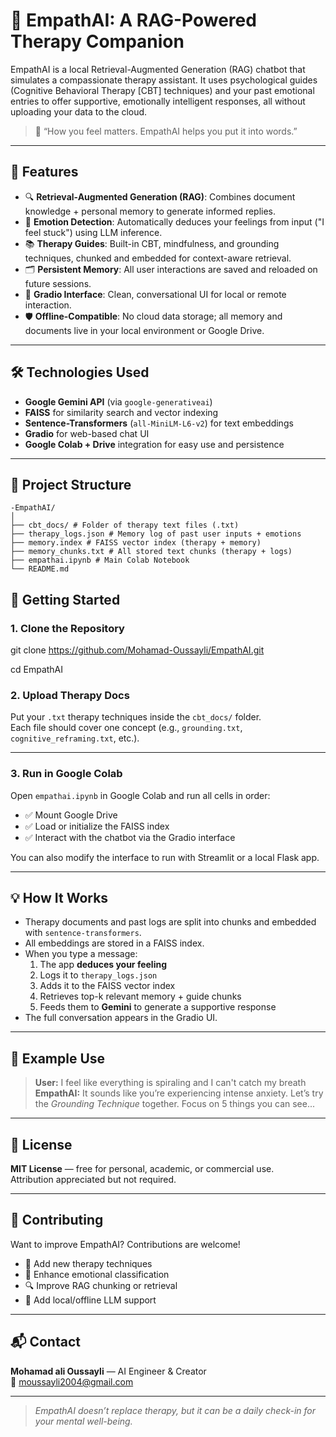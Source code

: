 # 🧠 EmpathAI: A RAG-Powered Therapy Companion

EmpathAI is a local Retrieval-Augmented Generation (RAG) chatbot that simulates a compassionate therapy assistant. It uses psychological guides (Cognitive Behavioral Therapy [CBT] techniques) and your past emotional entries to offer supportive, emotionally intelligent responses, all without uploading your data to the cloud.

> 💬 “How you feel matters. EmpathAI helps you put it into words.”

---

## 🧩 Features

- 🔍 **Retrieval-Augmented Generation (RAG)**: Combines document knowledge + personal memory to generate informed replies.
- 🧠 **Emotion Detection**: Automatically deduces your feelings from input ("I feel stuck") using LLM inference.
- 📚 **Therapy Guides**: Built-in CBT, mindfulness, and grounding techniques, chunked and embedded for context-aware retrieval.
- 🗂️ **Persistent Memory**: All user interactions are saved and reloaded on future sessions.
- 🎨 **Gradio Interface**: Clean, conversational UI for local or remote interaction.
- 🛡️ **Offline-Compatible**: No cloud data storage; all memory and documents live in your local environment or Google Drive.

---

## 🛠️ Technologies Used

- **Google Gemini API** (via `google-generativeai`)
- **FAISS** for similarity search and vector indexing
- **Sentence-Transformers** (`all-MiniLM-L6-v2`) for text embeddings
- **Gradio** for web-based chat UI
- **Google Colab + Drive** integration for easy use and persistence

---

## 📁 Project Structure
```
-EmpathAI/
│
├── cbt_docs/ # Folder of therapy text files (.txt)
├── therapy_logs.json # Memory log of past user inputs + emotions
├── memory.index # FAISS vector index (therapy + memory)
├── memory_chunks.txt # All stored text chunks (therapy + logs)
├── empathai.ipynb # Main Colab Notebook
└── README.md
```
## 🚀 Getting Started

### 1. Clone the Repository

git clone https://github.com/Mohamad-Oussayli/EmpathAI.git

cd EmpathAI

### 2. Upload Therapy Docs

Put your `.txt` therapy techniques inside the `cbt_docs/` folder.  
Each file should cover one concept (e.g., `grounding.txt`, `cognitive_reframing.txt`, etc.).

---

### 3. Run in Google Colab

Open `empathai.ipynb` in Google Colab and run all cells in order:

- ✅ Mount Google Drive  
- ✅ Load or initialize the FAISS index  
- ✅ Interact with the chatbot via the Gradio interface  

You can also modify the interface to run with Streamlit or a local Flask app.

---

## 💡 How It Works

- Therapy documents and past logs are split into chunks and embedded with `sentence-transformers`.
- All embeddings are stored in a FAISS index.
- When you type a message:
  1. The app **deduces your feeling**
  2. Logs it to `therapy_logs.json`
  3. Adds it to the FAISS vector index
  4. Retrieves top-k relevant memory + guide chunks
  5. Feeds them to **Gemini** to generate a supportive response
- The full conversation appears in the Gradio UI.

---

## 🧪 Example Use

> **User:** I feel like everything is spiraling and I can't catch my breath  
> **EmpathAI:** It sounds like you’re experiencing intense anxiety. Let’s try the _Grounding Technique_ together. Focus on 5 things you can see...

---

## 🧾 License

**MIT License** — free for personal, academic, or commercial use.  
Attribution appreciated but not required.

---

## 🤝 Contributing

Want to improve EmpathAI? Contributions are welcome!

- 🧠 Add new therapy techniques  
- 🧪 Enhance emotional classification  
- 🔍 Improve RAG chunking or retrieval  
- 🧩 Add local/offline LLM support

---

## 📬 Contact

**Mohamad ali Oussayli** — AI Engineer & Creator  
📧 moussayli2004@gmail.com

---

> _EmpathAI doesn’t replace therapy, but it can be a daily check-in for your mental well-being._
